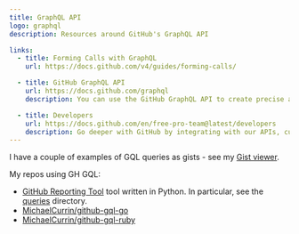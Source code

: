 ```yaml
---
title: GraphQL API
logo: graphql
description: Resources around GitHub's GraphQL API

links:
  - title: Forming Calls with GraphQL
    url: https://docs.github.com/v4/guides/forming-calls/

  - title: GitHub GraphQL API
    url: https://docs.github.com/graphql
    description: You can use the GitHub GraphQL API to create precise and flexible queries for the data you need to integrate with GitHub.

  - title: Developers
    url: https://docs.github.com/en/free-pro-team@latest/developers
    description: Go deeper with GitHub by integrating with our APIs, customizing your GitHub workflow, and building and sharing apps with the community.
---
```


I have a couple of examples of GQL queries as gists - see my [Gist viewer](https://michaelcurrin.github.io/gist-viewer/).

My repos using GH GQL:

- [GitHub Reporting Tool](https://github.com/MichaelCurrin/github-reporting-tool) tool written in Python. In particular, see the [queries](https://github.com/MichaelCurrin/github-reporting-tool/tree/master/ghgql/queries) directory.
- [MichaelCurrin/github-gql-go](https://github.com/MichaelCurrin/github-gql-go)
- [MichaelCurrin/github-gql-ruby](https://github.com/MichaelCurrin/github-gql-ruby)
